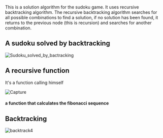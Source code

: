 This is a solution algorithm for the sudoku game. It uses recursive backtracking algorithm. The recursive backtracking algorithm searches for all possible combinations to find a solution, if no solution has been found, it returns to the previous node (this is recursion) and searches for another combination.

## A sudoku solved by backtracking
![Sudoku_solved_by_bactracking](https://github.com/Tsilavina007/Projet_DigitalMission-Passerelles-Numeriques-Madagasikara/assets/135115381/bafae781-69e0-4668-a6d2-5b8c7336a51e)

## A recursive function

It's a function calling himself

![Capture](https://github.com/Tsilavina007/Projet_DigitalMission-Passerelles-Numeriques-Madagasikara/assets/135115381/7e79b0e1-3f5d-40d7-812b-bd06593304ff)
#### a function that calculates the fibonacci sequence

## Backtracking 
![backtrack4](https://github.com/Tsilavina007/Projet_DigitalMission-Passerelles-Numeriques-Madagasikara/assets/135115381/f0a9e1cc-a335-4977-a305-4f38cb7049d1)
